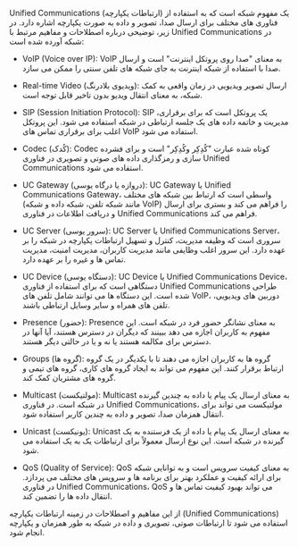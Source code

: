 Unified Communications (ارتباطات یکپارچه) یک مفهوم شبکه است که به استفاده از فناوری های مختلف برای ارسال صدا، تصویر و داده به صورت یکپارچه اشاره دارد. در زیر، توضیحی درباره اصطلاحات و مفاهیم مرتبط با Unified Communications در شبکه آورده شده است:

- VoIP (Voice over IP): VoIP به معنای "صدا روی پروتکل اینترنت" است و ارسال صدا با استفاده از شبکه اینترنت به جای شبکه های تلفن سنتی را ممکن می سازد.

- Real-time Video (ویدیوی بلادرنگ): ارسال تصویر ویدیویی در زمان واقعی به کمک شبکه، به معنای انتقال ویدیو بدون تاخیر قابل توجه است.

- SIP (Session Initiation Protocol): SIP یک پروتکل است که برای برقراری، مدیریت و خاتمه داده های یک جلسه ارتباطی در شبکه استفاده می شود. این پروتکل اغلب برای برقراری تماس های VoIP استفاده می شود.

- Codec (کُدک): Codec کوتاه شده عبارت "کُدِکِر وکُدِکِر" است و برای فشرده سازی و رمزگذاری داده های صوتی و تصویری در فناوری Unified Communications استفاده می شود.

- UC Gateway (دروازه یا درگاه یوسی): UC Gateway یا Unified Communications Gateway، واسطی است که ارتباط بین شبکه های مختلف (مانند شبکه تلفن، شبکه داده و شبکه VoIP) را فراهم می کند و بستری برای ارسال و دریافت اطلاعات در فناوری Unified Communications فراهم می کند.

- UC Server (سرور یوسی): UC Server یا Unified Communications Server، سروری است که وظیفه مدیریت، کنترل و تسهیل ارتباطات یکپارچه در شبکه را بر عهده دارد. این سرور اغلب وظایفی مانند مدیریت کاربران، مدیریت امنیت، مدیریت تماس ها و غیره را بر عهده دارد.

- UC Device (دستگاه یوسی): UC Device یا Unified Communications Device، دستگاهی است که برای استفاده از فناوری Unified Communications طراحی شده است. این دستگاه ها می توانند شامل تلفن های VoIP، دوربین های ویدیویی، تلفن های همراه و سایر وسایل ارتباطی باشند.

- Presence (حضور): Presence به معنای نشانگر حضور فرد در شبکه است. این مفهوم به کاربران اجازه می دهد ببینند که دیگران در دسترس هستند، آیا آنها در دسترس برای مکالمه هستند یا نه و یا در حالتی دیگر هستند.

- Groups (گروه ها): گروه ها به کاربران اجازه می دهند تا با یکدیگر در یک گروه ارتباط برقرار کنند. این مفهوم می تواند به ایجاد گروه های کاری، گروه های تیمی و گروه های مشتریان کمک کند.

- Multicast (مولتیکست): Multicast به معنای ارسال یک پیام یا داده به چندین گیرنده در شبکه است. در فناوری Unified Communications، مولتیکست می تواند برای انتقال همزمان صدا، تصویر و داده به چندین کاربر استفاده شود.

- Unicast (یونیکست): Unicast به معنای ارسال یک پیام یا داده از یک فرستنده به یک گیرنده در شبکه است. این نوع ارسال معمولاً برای ارتباطات یک به یک استفاده می شود.

- QoS (Quality of Service): QoS به معنای کیفیت سرویس است و به توانایی شبکه برای ارائه کیفیت و عملکرد بهتر برای برنامه ها و سرویس های مختلف می پردازد. در فناوری Unified Communications، QoS می تواند بهبود کیفیت تماس ها و انتقال داده ها را تضمین کند.

از این مفاهیم و اصطلاحات در زمینه ارتباطات یکپارچه (Unified Communications) استفاده می شود تا ارتباطات صوتی، تصویری و داده در شبکه به طور همزمان و یکپارچه انجام شود.